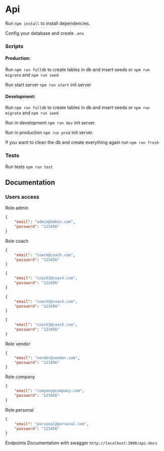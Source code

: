 # Api

Run `npm install` to install dependencies.

Config your database and create `.env`

### Scripts

#### Production:

Run `npm run fulldb` to create tables in db and insert seeds
or `npm run migrate` and `npm run seed`

Run start server `npm run start` init server

#### Development:

Run `npm run fulldb` to create tables in db and insert seeds
or `npm run migrate` and `npm run seed`

Run in development `npm run dev` init server.

Run in production `npm run prod` init server.

If you want to clean the db and create everything again run `npm run fresh`

### Tests
Run tests `npm run test`

## Documentation

### Users access

Role admin
```json
{ 
    "email": "admin@admin.com",
    "password": "123456"
}
```

Role coach
```json
{ 
    "email": "coach@coach.com",
    "password": "123456"
}
```

```json
{ 
    "email": "coach1@coach.com",
    "password": "123456"
}
```

```json
{ 
    "email": "coach2@coach.com",
    "password": "123456"
}
```

```json
{ 
    "email": "coach3@coach.com",
    "password": "123456"
}
```

Role vendor
```json
{ 
    "email": "vendor@vendor.com",
    "password": "123456"
}
```

Role company
```json
{ 
    "email": "company@company.com",
    "password": "123456"
}
```

Role personal
```json
{ 
    "email": "personal@personal.com",
    "password": "123456"
}
```

Endpoints Documentation with swagger
`http://localhost:3000/api-docs`
